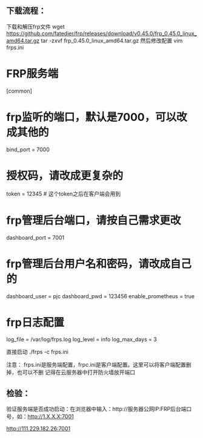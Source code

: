 ## 下载流程：
下载和解压frp文件
wget https://github.com/fatedier/frp/releases/download/v0.45.0/frp_0.45.0_linux_amd64.tar.gz
tar -zxvf frp_0.45.0_linux_amd64.tar.gz
然后修改配置
vim frps.ini

# FRP服务端
[common]
# frp监听的端口，默认是7000，可以改成其他的
bind_port = 7000
# 授权码，请改成更复杂的
token = 12345  # 这个token之后在客户端会用到

# frp管理后台端口，请按自己需求更改
dashboard_port = 7001
# frp管理后台用户名和密码，请改成自己的
dashboard_user = pjc
dashboard_pwd = 123456
enable_prometheus = true

# frp日志配置
log_file = /var/log/frps.log
log_level = info
log_max_days = 3

直接启动
./frps -c frps.ini

注意：
frps.ini是服务端配置，frpc.ini是客户端配置。这里可以将客户端配置删掉，也可以不删
记得在云服务器中打开防火墙放开端口

## 检验：
验证服务端是否成功启动：在浏览器中输入：http://服务器公网IP:FRP后台端口号，如：http://1.X.X.X:7001

http://111.229.182.26:7001